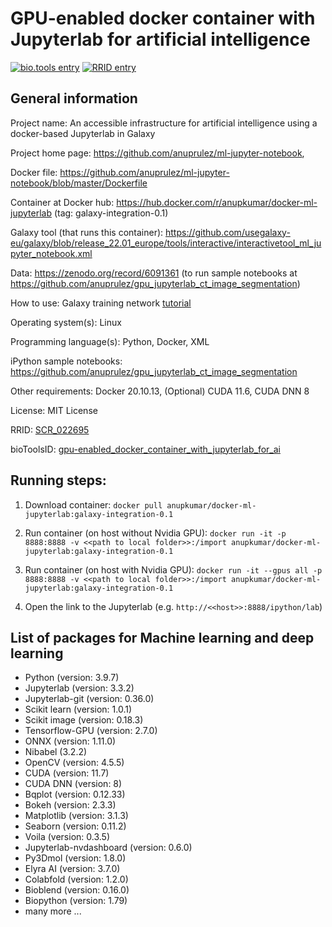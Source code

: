 # GPU-enabled docker container with Jupyterlab for artificial intelligence

[![bio.tools entry](https://img.shields.io/badge/bio.tools-gpu-enabled_docker_container_with_jupyterlab_for_ai.svg)](https://bio.tools/gpu-enabled_docker_container_with_jupyterlab_for_ai) [![RRID entry](https://img.shields.io/badge/RRID-SCR_022695-blue.svg)](https://scicrunch.org/resources/about/registry/SCR_022695)


## General information

Project name: An accessible infrastructure for artificial intelligence using a docker-based Jupyterlab in Galaxy

Project home page: https://github.com/anuprulez/ml-jupyter-notebook, 

Docker file: https://github.com/anuprulez/ml-jupyter-notebook/blob/master/Dockerfile

Container at Docker hub: https://hub.docker.com/r/anupkumar/docker-ml-jupyterlab (tag: galaxy-integration-0.1)

Galaxy tool (that runs this container): https://github.com/usegalaxy-eu/galaxy/blob/release_22.01_europe/tools/interactive/interactivetool_ml_jupyter_notebook.xml

Data: https://zenodo.org/record/6091361 (to run sample notebooks at https://github.com/anuprulez/gpu_jupyterlab_ct_image_segmentation)

How to use: Galaxy training network [tutorial](https://training.galaxyproject.org/training-material/topics/statistics/tutorials/gpu_jupyter_lab/tutorial.html)

Operating system(s): Linux

Programming language(s): Python, Docker, XML

iPython sample notebooks: https://github.com/anuprulez/gpu_jupyterlab_ct_image_segmentation

Other requirements: Docker 20.10.13, (Optional) CUDA 11.6, CUDA DNN 8

License: MIT License

RRID: [SCR_022695](https://scicrunch.org/resources/about/registry/SCR_022695)

bioToolsID: [gpu-enabled_docker_container_with_jupyterlab_for_ai](https://bio.tools/gpu-enabled_docker_container_with_jupyterlab_for_ai)


## Running steps:

1. Download container: `docker pull anupkumar/docker-ml-jupyterlab:galaxy-integration-0.1`

2. Run container (on host without Nvidia GPU): `docker run -it -p 8888:8888 -v <<path to local folder>>:/import anupkumar/docker-ml-jupyterlab:galaxy-integration-0.1`

3. Run container (on host with Nvidia GPU): `docker run -it --gpus all -p 8888:8888 -v <<path to local folder>>:/import anupkumar/docker-ml-jupyterlab:galaxy-integration-0.1`

4. Open the link to the Jupyterlab (e.g. `http://<<host>>:8888/ipython/lab`)

## List of packages for Machine learning and deep learning

- Python (version: 3.9.7)
- Jupyterlab (version: 3.3.2)
- Jupyterlab-git (version: 0.36.0)
- Scikit learn (version: 1.0.1)
- Scikit image (version: 0.18.3)
- Tensorflow-GPU (version: 2.7.0)
- ONNX (version: 1.11.0)
- Nibabel (3.2.2)
- OpenCV (version: 4.5.5)
- CUDA (version: 11.7)
- CUDA DNN (version: 8)
- Bqplot (version: 0.12.33)
- Bokeh (version: 2.3.3)
- Matplotlib (version: 3.1.3)
- Seaborn (version: 0.11.2)
- Voila (version: 0.3.5)
- Jupyterlab-nvdashboard (version: 0.6.0)
- Py3Dmol (version: 1.8.0)
- Elyra AI (version: 3.7.0)
- Colabfold (version: 1.2.0)
- Bioblend (version: 0.16.0)
- Biopython (version: 1.79)
- many more ...
